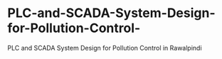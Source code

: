 # PLC-and-SCADA-System-Design-for-Pollution-Control-
PLC and SCADA System Design for Pollution Control in Rawalpindi 
